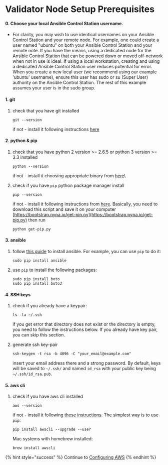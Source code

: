 # Validator Node Setup Prerequisites

#### 0. Choose your local Ansible Control Station username.

* For clarity, you may wish to use identical usernames on your Ansible Control Station and your remote node.  For example, one could create a user named "ubuntu" on both your Ansible Control Station and your remote note.  If you have the means, using a dedicated node for the Ansible Control Station that can be powered down or moved off-network when not in use is ideal. If using a local workstation, creating and using a dedicated Ansible Control Station user reduces potential for error.  When you create a new local user (we recommend using our example 'ubuntu' username), ensure this user has sudo or su (Super User) authority on the Ansible Control Station.  The rest of this example assumes your user is in the sudo group.

#### 1. git

1.  check that you have git installed

    ```
    git --version
    ```

    if not - install it following instructions [here](https://git-scm.com/book/en/v2/Getting-Started-Installing-Git)

#### 2. python & pip

1.  check that you have python 2 version >= 2.6.5 or python 3 version >= 3.3 installed

    ```
    python --version
    ```

    if not - install it choosing appropriate binary from [here](https://www.python.org/downloads/)\

2.  check if you have `pip` python package manager install

    ```
    pip --version
    ```

    if not - install it following instructions from [here](https://pip.pypa.io/en/stable/installing/). Basically, you need to download this script and save it on your computer [https://bootstrap.pypa.io/get-pip.py](https://bootstrap.pypa.io/get-pip.py) then run

    ```
    python get-pip.py
    ```

#### 3. ansible

1.  follow [this guide](http://docs.ansible.com/ansible/latest/intro\_installation.html) to install ansible. For example, you can use `pip` to do it:

    ```
    sudo pip install ansible
    ```
2.  use `pip` to install the following packages:

    ```
    sudo pip install boto
    sudo pip install boto3
    ```

#### 4. SSH keys

1.  check if you already have a keypair:

    ```
    ls -la ~/.ssh
    ```

    if you get error that directory does not exist or the directory is empty, you need to follow the instructions below. If you already have key pair, you can skip this section.
2.  generate ssh key-pair

    ```
    ssh-keygen -t rsa -b 4096 -C "your_email@example.com"
    ```

    insert your email address there and a strong password. By default, keys will be saved to `~/.ssh/` and named `id_rsa` with your public key being `~/.ssh/id_rsa.pub`.

#### 5. aws cli

1.  check if you have aws cli installed

    ```
    aws --version
    ```

    if not - install it following [these instructions](http://docs.aws.amazon.com/cli/latest/userguide/installing.html). The simplest way is to use `pip`:

    ```
    pip install awscli --upgrade --user
    ```

    Mac systems with homebrew installed:

    ```
    brew install awscli
    ```

{% hint style="success" %}
Continue to [Configuring AWS](configuring-aws.md)
{% endhint %}
